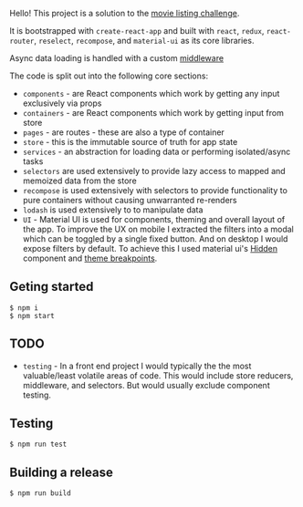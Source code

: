 Hello! This project is a solution to the [movie listing challenge](https://zone.github.io/frontend/movie-listing).

It is bootstrapped with `create-react-app` and built with `react`, `redux`, `react-router`, `reselect`, `recompose`, and `material-ui` as its core libraries.

Async data loading is handled with a custom [middleware](src/store/loader/index.js)

The code is split out into the following core sections:

- `components` - are React components which work by getting any input exclusively via props
- `containers` - are React components which work by getting input from store
- `pages` - are routes - these are also a type of container
- `store` - this is the immutable source of truth for app state
- `services` - an abstraction for loading data or performing isolated/async tasks
- `selectors` are used extensively to provide lazy access to mapped and memoized data from the store
- `recompose` is used extensively with selectors to provide functionality to pure containers without causing unwarranted re-renders
- `lodash` is used extensively to to manipulate data
- `UI` - Material UI is used for components, theming and overall layout of the app. To improve the UX on mobile I extracted the filters into a modal which can be toggled by a single fixed button. And on desktop I would expose filters by default. To achieve this I used material ui's [Hidden](https://material-ui.com/layout/hidden/) component and [theme breakpoints](https://material-ui.com/layout/breakpoints/).

## Geting started

```
$ npm i
$ npm start
```
## TODO
- `testing` - In a front end project I would typically the the most valuable/least volatile areas of code. This would include store reducers, middleware, and selectors. But would usually exclude component testing.

## Testing

```
$ npm run test
```
## Building a release

```
$ npm run build
```
